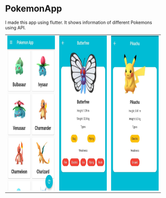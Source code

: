 # PokemonApp
I made this app using flutter. It shows information of different Pokemons using API.


<table>
  <tr>
    <td><img src="img1.jpeg" width=500 height=500></td>
    <td><img src="img2.jpeg" width=500 height=500></td> 
    <td><img src="img3.jpeg" width=500 height=500></td>
    
  </tr>
  </table>
